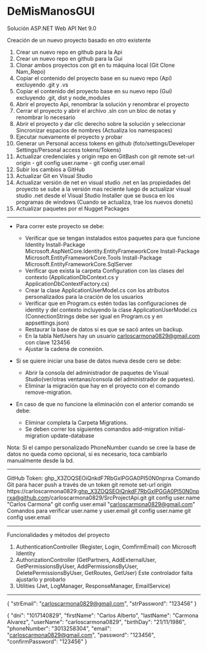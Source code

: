 # DeMisManosGUI

Solución ASP.NET Web API
Net 9.0

Creación de un nuevo proyecto basado en otro existente

1. Crear un nuevo repo en github para la Api
2. Crear un nuevo repo en github para la Gui
3. Clonar ambos proyectos con git en tu máquina local (Git Clone Nam_Repo)
4. Copiar el contenido del proyecto base en su nuevo repo (Api) excluyendo .git y .vs
5. Copiar el contenido del proyecto base en su nuevo repo (Gui) excluyendo .git, dist y node_modules
6. Abrir el proyecto Api, renombrar la solución y renombrar el proyecto
7. Cerrar el proyecto y abrir el archivo .sln con un bloc de notas y renombrar lo necesario
8. Abrir el proyecto y dar clic derecho sobre la solución y seleccionar Sincronizar espacios de nombres (Actualiza los namespaces)
9. Ejecutar nuevamente el proyecto y probar
10. Generar un Personal access tokens en github (foto/settings/Developer Settings/Personal access tokens/Tokens)
11. Actualizar credenciales y origin repo en GitBash con git remote set-url origin - git config user.name - git config user.email
12. Subir los cambios a GitHub
13. Actualizar Git en Visual Studio
14. Actualizar versión de net en visual studio .net en las propiedades del proyecto se sube a la versión mas reciente luego de actualizar
    visual studio .net desde el Visual Studio Installer que se busca en los programas de windows (Cuando se actualiza, trae los nuevos donets)
15. Actualizar paquetes por el Nugget Packages

**********************************************************************************************************************************************
- Para correr este proyecto se debe:
	* Verificar que se tengan instalados estos paquetes para que funcione Identity
		Install-Package Microsoft.AspNetCore.Identity.EntityFrameworkCore
		Install-Package Microsoft.EntityFrameworkCore.Tools
		Install-Package Microsoft.EntityFrameworkCore.SqlServer
	* Verificar que exista la carpeta Configuration con las clases del contexto (ApplicationDbContext.cs y ApplicationDbContextFactory.cs)
	* Crear la clase ApplicationUserModel.cs con los atributos personalizados para la cración de los usuarios
	* Verificar que en Program.cs estén todas las configuraciones de identity y del contexto incluyendo la clase ApplicationUserModel.cs
	(ConnectionStrings debe ser igual en Program.cs y en appsettings.json)
	* Restaurar la base de datos si es que se sacó antes un backup.
	* En la tabla NetUsers hay un usuario carloscarmona0829@gmail.com con clave 123456
	* Ajustar la cadena de conexión.

- Si se quiere iniciar una base de datos nueva desde cero se debe:
	* Abrir la consola del administrador de paquetes de Visual Studio(ver/otras ventanas/consola del administrador de paquetes).
	* Eliminar la migración que hay en el proyecto con el comando remove-migration.

- En caso de que no funcione la eliminación con el anterior comando se debe:
	* Eliminar completa la Carpeta Migrations.
	* Se deben correr los siguientes comandos 
	  add-migration initial-migration
	  update-database

Nota: Si el campo personalizado PhoneNumber cuando se cree la base de datos no queda como opcional, si es necesario, 
      toca cambiarlo manualmente desde la bd.

**********************************************************************************************************************************************
GitHub
Token: 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
Comando Git para hacer push a través de un token
git remote set-url origin https://carloscarmona0829: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@github.com/carloscarmona0829/SrcProjectApi.git
git config user.name "Carlos Carmona"
git config user.email "carloscarmona0829@gmail.com"
Comandos para verificar user.name y user.email
git config user.name
git config user.email

**********************************************************************************************************************************************
Funcionalidades y métodos del proyecto
1. AuthenticationController (Register, Login, ComfirmEmail) con Microsoft Identity 
2. AuthorizationController (GetPartners, AddExternalUser, GetPermissionsByUser, AddPermissionsByUser, DeletePermissionsByUser, GetRoutes, GetUser) 
   Este controlador falta ajustarlo y probarlo
3. Utilities (Jwt, LogManager, ResponseManager, EmailService)
**********************************************************************************************************************************************
{
  "strEmail": "carloscarmona0829@gmail.com",
  "strPassword": "123456"
}

{
  "dni": "1017140829",
  "firstName": "Carlos Alberto",
  "lastName": "Carmona Alvarez",
  "userName": "carloscarmona0829",
  "birthDay": "21/11/1986",
  "phoneNumber": "3013258304",
  "email": "carloscarmona0829@gmail.com",
  "password": "123456",
  "confirmPassword": "123456"
}

